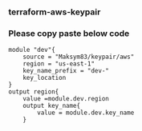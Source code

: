 ### terraform-aws-keypair

### Please copy paste below code
```
module "dev"{
    source = "Maksym83/keypair/aws"
    region = "us-east-1"
    key_name_prefix = "dev-"
    key_location
}
output region{
    value =module.dev.region
    output key_name{
        value = module.dev.key_name
    }
```